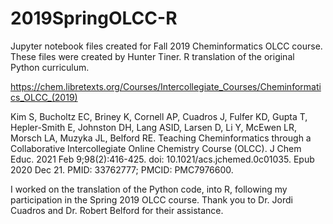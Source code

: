 # 2019SpringOLCC-R
Jupyter notebook files created for Fall 2019 Cheminformatics OLCC course.  These files were created by Hunter Tiner. R translation of the original Python curriculum.


https://chem.libretexts.org/Courses/Intercollegiate_Courses/Cheminformatics_OLCC_(2019)

Kim S, Bucholtz EC, Briney K, Cornell AP, Cuadros J, Fulfer KD, Gupta T, Hepler-Smith E, Johnston DH, Lang ASID, Larsen D, Li Y, McEwen LR, Morsch LA, Muzyka JL, Belford RE. Teaching Cheminformatics through a Collaborative Intercollegiate Online Chemistry Course (OLCC). J Chem Educ. 2021 Feb 9;98(2):416-425. doi: 10.1021/acs.jchemed.0c01035. Epub 2020 Dec 21. PMID: 33762777; PMCID: PMC7976600.

I worked on the translation of the Python code, into R, following my participation in the Spring 2019 OLCC course.
Thank you to Dr. Jordi Cuadros and Dr. Robert Belford for their assistance.
